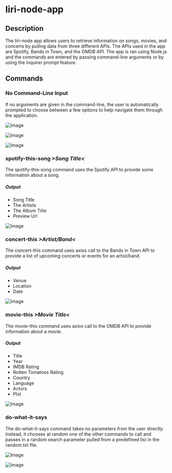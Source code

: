 # __liri-node-app__

## __Description__
The liri-node app allows users to retrieve information on songs, movies, and concerts by pulling data from three different APIs. The APIs used in the app are Spotify, Bands in Town, and the OMDB API. The app is ran using Node.js and the commands are entered by passing command-line arguments or by using the inquirer prompt feature.

## __Commands__

### __No Command-Line Input__
If no arguments are given in the command-line, the user is automatically prompted to choose between a few options to help navigate them through the application. 

![Image](images/noInput.png)


![Image](images/noInput2.png)


![Image](images/noInput3.png)



### __spotify-this-song__ _>Song Title<_
The spotify-this-song command uses the Spotify API to provide some information about a song. 
##### Output
* Song Title
* The Artists
* The Album Title
* Preview Url


![Image](images/spotify.png)




### __concert-this__ _>Artist/Band<_
The concert-this command uses axios call to the Bands in Town API to provide a list of upcoming concerts or events for an artist/band. 
##### Output
* Venue
* Location
* Date

![Image](images/concert.png)


### __movie-this__ _>Movie Title<_
The movie-this command uses axios call to the OMDB API to provide information about a movie. 
##### Output
* Title
* Year
* IMDB Rating
* Rotten Tomatoes Rating
* Country
* Language
* Actors
* Plot

![Image](images/movie.png)


### __do-what-it-says__
The do-what-it-says command takes no parameters from the user directly. Instead, it chooses at random one of the other commands to call and passes in a random search parameter pulled from a predefined list in the random.txt file.

![Image](images/random.png)


![Image](images/random2.png)

